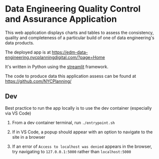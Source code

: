 # Data Engineering Quality Control and Assurance Application

This web application displays charts and tables to assess the consistency, quality and completeness of a particular build of one of data engineering's data products.

The deployed app is at https://edm-data-engineering.nycplanningdigital.com/?page=Home

It's written in Python using the [streamlit](https://streamlit.io/) framework.

The code to produce data this application assess can be found at https://github.com/NYCPlanning/

## Dev

Best practice to run the app locally is to use the dev container (especially via VS Code)

1. From a dev container terminal, run `./entrypoint.sh`

2. If in VS Code, a popup should appear with an option to navigate to the site in a browser

3. If an error of `Access to localhost was denied` appears in the browser, try navigating to `127.0.0.1:5000` rather than `localhost:5000`
